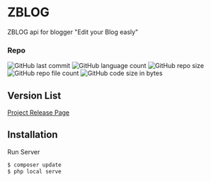
# ZBLOG
ZBLOG api for blogger "Edit your Blog easly" 

### Repo
![GitHub last commit](https://img.shields.io/github/last-commit/BaharudinZaelani/ZBLOG?label=Commit&style=flat-square)
![GitHub language count](https://img.shields.io/github/languages/count/BaharudinZaelani/ZBLOG?label=Languages&style=flat-square)
![GitHub repo size](https://img.shields.io/github/repo-size/BaharudinZaelani/ZBLOG?style=flat-square)
![GitHub repo file count](https://img.shields.io/github/directory-file-count/BaharudinZaelani/ZBLOG?style=flat-square)
![GitHub code size in bytes](https://img.shields.io/github/languages/code-size/BaharudinZaelani/BloggerAPI?style=flat-square)

## Version List
[Project Release Page](https://github.com/BaharudinZaelani/ZBLOG/releases)

## Installation

Run Server
```bash
$ composer update
$ php local serve
```